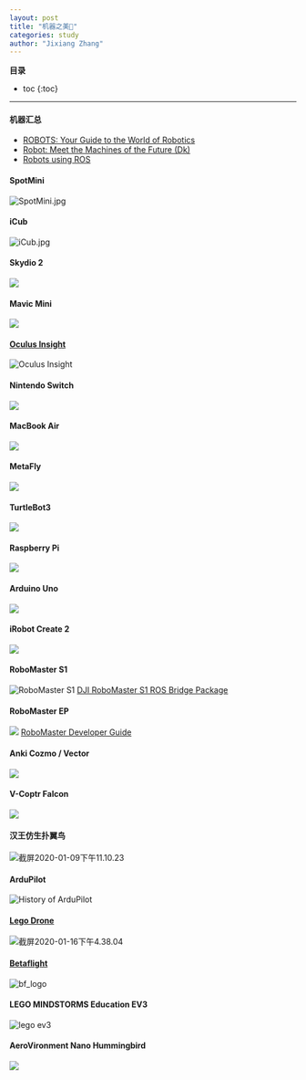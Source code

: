 ```yaml
---
layout: post
title: "机器之美🤖"
categories: study
author: "Jixiang Zhang"
---
```


**目录**

* toc
{:toc}
------

#### 机器汇总

- [ROBOTS: Your Guide to the World of Robotics](https://robots.ieee.org)
- [Robot: Meet the Machines of the Future (Dk)](https://www.amazon.co.uk/Robot-Meet-Machines-Future-Dk/dp/0241346754)
- [Robots using ROS](https://robots.ros.org/)

#### SpotMini
![SpotMini.jpg](https://i.loli.net/2019/12/22/ogBiM2wJmUsENTO.jpg)
#### iCub
![iCub.jpg](https://i.loli.net/2019/12/22/iLew1SVYymoBvXK.jpg)
#### Skydio 2
![](https://tva3.sinaimg.cn/large/d494c514ly1galix43ss6j20sg0g0dmv.jpg)
#### Mavic Mini
![](https://tvax2.sinaimg.cn/large/d494c514ly1galif3sa0aj20rs0rs7af.jpg)
#### [Oculus Insight](https://ai.facebook.com/blog/powered-by-ai-oculus-insight/)
![Oculus Insight](https://i.loli.net/2019/12/26/fSOAFNuJd9Hszpl.jpg)
#### Nintendo Switch
![](https://tva4.sinaimg.cn/large/d494c514ly1galien13jmj20xc0m8wgf.jpg)
#### MacBook Air
![](https://tvax4.sinaimg.cn/large/d494c514gy1galiad6972j20ty0hcabd.jpg)
#### MetaFly
![](https://tvax1.sinaimg.cn/large/d494c514gy1gali7z8kb5j21740o9ju0.jpg)
#### TurtleBot3
![](https://tvax4.sinaimg.cn/large/d494c514ly1galigh1j7uj20n50bptfd.jpg)
#### Raspberry Pi
![](https://tvax2.sinaimg.cn/large/d494c514ly1galih8su0lj20xc0m67wh.jpg)
#### Arduino Uno
![](https://tva2.sinaimg.cn/large/d494c514ly1galiiawza4j21jc14r4c0.jpg)
#### iRobot Create 2
![](https://tvax1.sinaimg.cn/large/d494c514ly1galijvut6vj218g0rsqey.jpg)
#### RoboMaster S1
![RoboMaster S1](https://tvax1.sinaimg.cn/large/d494c514ly1gamvh5j6zaj21xg1xgn7d.jpg)
[DJI RoboMaster S1 ROS Bridge Package](https://github.com/RoboMasterS1Challenge/robomaster_s1_can_hack)
#### RoboMaster EP
![](https://tvax4.sinaimg.cn/large/d494c514ly1gco0x10b81j20y70j8e66.jpg)
[RoboMaster Developer Guide](https://robomaster-dev.readthedocs.io/zh_CN/latest/index.html#)
#### Anki Cozmo / Vector
![](https://tva4.sinaimg.cn/large/d494c514ly1gan155fwroj20t60dvdgy.jpg)
#### V-Coptr Falcon
![](https://tvax4.sinaimg.cn/large/d494c514ly1gaqpjqdsdkj20rs0ijwft.jpg)
#### 汉王仿生扑翼鸟
![截屏2020-01-09下午11.10.23](https://tva3.sinaimg.cn/large/d494c514ly1gaqpq2120lj2138174npe.jpg)
#### ArduPilot
![History of ArduPilot](https://tvax1.sinaimg.cn/large/d494c514ly1gaqlp88gwmj20m809pwf6.jpg)
#### [Lego Drone](https://www.youtube.com/watch?v=wUVvQk7XLd4)
![截屏2020-01-16下午4.38.04](https://tva3.sinaimg.cn/large/d494c514gy1gayi09rjqyj21z418gqv7.jpg)
#### [Betaflight](https://github.com/betaflight/betaflight)
![bf_logo](https://tvax3.sinaimg.cn/large/d494c514gy1gayi0a7k9qj20oa05kq3n.jpg)
#### LEGO MINDSTORMS Education EV3
![lego ev3](https://tva4.sinaimg.cn/large/d494c514gy1gayi0900lij20hs0hswgl.jpg)
#### AeroVironment Nano Hummingbird
![](https://tvax4.sinaimg.cn/large/d494c514gy1gazd2rhex9j20go0ezwge.jpg)
